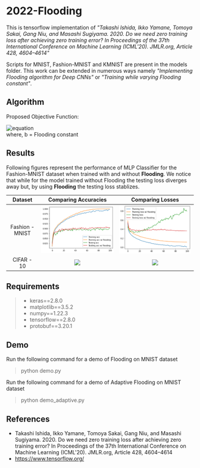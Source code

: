 # 2022-Flooding


This is tensorflow implementation of *"Takashi Ishida, Ikko Yamane, Tomoya Sakai, Gang Niu, and Masashi Sugiyama. 2020. Do we need zero training loss after achieving zero training error? In Proceedings of the 37th International Conference on Machine Learning (ICML'20). JMLR.org, Article 428, 4604–4614"*

Scripts for MNIST, Fashion-MNIST and KMNIST are present in the models folder. This work can be extended in numerous ways namely *"Implementing Flooding algorithm for Deep CNNs"* or *"Training while varying Flooding constant"*.

## Algorithm

Proposed Objective Function:

![equation](https://latex.codecogs.com/svg.image?\tilde{J}\left&space;(&space;\theta&space;\right&space;)&space;=&space;\left|&space;J\left&space;(&space;\theta&space;&space;\right&space;)&space;-&space;b&space;&space;\right|&space;&plus;&space;b&space;)  
where, b = Flooding constant

## Results

Following figures represent the performance of MLP Classifier for the Fashion-MNIST dataset when trained with and without __Flooding__. We notice that while for the model trained without Flooding the testing loss diverges away but, by using __Flooding__ the testing loss stablizes. 

Dataset |  Comparing Accuracies             |  Comparing Losses
:-------------------------:|:-------------------------:|:-------------------------: 
Fashion - MNIST | ![](https://github.com/anubhav2901/Flooding/blob/main/figures/accuracy.png)  |  ![](https://github.com/anubhav2901/Flooding/blob/main/figures/loss.png)
CIFAR - 10 | ![](https://github.com/media-comp/2022-Flooding/blob/main/figures/accuracy_CIFAR.png) | ![](https://github.com/media-comp/2022-Flooding/blob/main/figures/loss_CIFAR.png)

## Requirements

> - keras==2.8.0
> - matplotlib==3.5.2
> - numpy==1.22.3
> - tensorflow==2.8.0
> - protobuf==3.20.1


## Demo
Run the following command for a demo of Flooding on MNIST dataset

> python demo.py

Run the following command for a demo of Adaptive Flooding on MNIST dataset

> python demo_adaptive.py

## References
- Takashi Ishida, Ikko Yamane, Tomoya Sakai, Gang Niu, and Masashi Sugiyama. 2020. Do we need zero training loss after achieving zero training error? In Proceedings of the 37th International Conference on Machine Learning (ICML'20). JMLR.org, Article 428, 4604–4614
- https://www.tensorflow.org/
